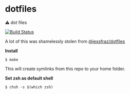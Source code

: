 # dotfiles

:warning:  dot files

[![Build Status](https://travis-ci.org/andreccosta/dotfiles.svg?branch=master)](https://travis-ci.org/andreccosta/dotfiles)

A lot of this was shamelessly stolen from [@jessfraz/dotfiles](https://github.com/jessfraz/dotfiles "jessfraz/dotfiles")

**Install**

````console
$ make
````

This will create symlinks from this repo to your home folder.

**Set zsh as default shell**

```console
$ chsh -s $(which zsh)
```
